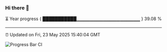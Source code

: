 ### Hi there 👋

⏳ Year progress { ███████████▁▁▁▁▁▁▁▁▁▁▁▁▁▁▁▁▁▁▁ } 39.08 %

---

⏰ Updated on Fri, 23 May 2025 15:40:04 GMT

![Progress Bar CI](https://github.com/IshwaranRudhara/GIT-ACTION/workflows/Progress%20Bar%20CI/badge.svg)
